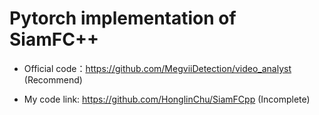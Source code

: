 # Pytorch implementation of SiamFC++
- Official code：https://github.com/MegviiDetection/video_analyst (Recommend)

- My code link: https://github.com/HonglinChu/SiamFCpp (Incomplete)
